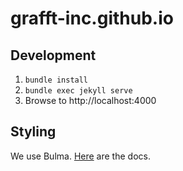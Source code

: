 # grafft-inc.github.io

Development
------
1. `bundle install`
2. `bundle exec jekyll serve`
3. Browse to http://localhost:4000

Styling
------
We use Bulma. [Here](https://bulma.io/documentation/overview/start/) are the docs.
